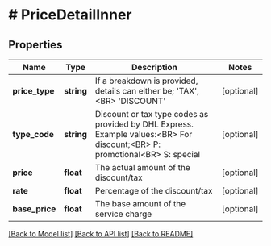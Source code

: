 # # PriceDetailInner

## Properties

Name | Type | Description | Notes
------------ | ------------- | ------------- | -------------
**price_type** | **string** | If a breakdown is provided, details can either be; &#39;TAX&#39;,&lt;BR&gt;                              &#39;DISCOUNT&#39; | [optional]
**type_code** | **string** | Discount or tax type codes as provided by DHL Express. Example values:&lt;BR&gt;                              For discount;&lt;BR&gt;                              P: promotional&lt;BR&gt;                              S: special | [optional]
**price** | **float** | The actual amount of the discount/tax | [optional]
**rate** | **float** | Percentage of the discount/tax | [optional]
**base_price** | **float** | The base amount of the service charge | [optional]

[[Back to Model list]](../../README.md#models) [[Back to API list]](../../README.md#endpoints) [[Back to README]](../../README.md)
